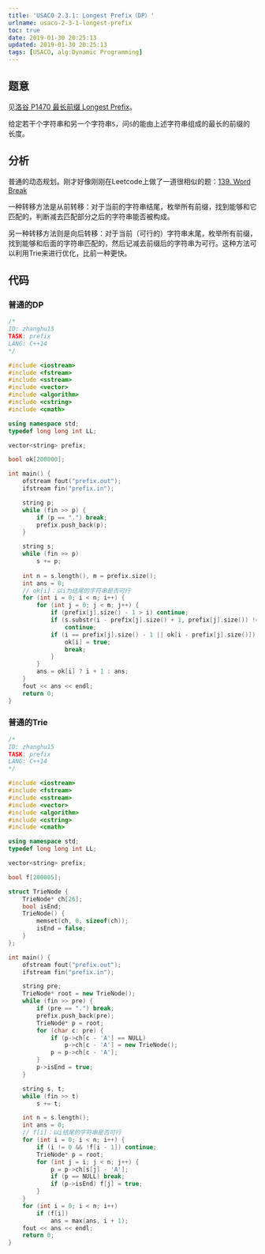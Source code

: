 ```yaml
---
title: 'USACO 2.3.1: Longest Prefix（DP）'
urlname: usaco-2-3-1-longest-prefix
toc: true
date: 2019-01-30 20:25:13
updated: 2019-01-30 20:25:13
tags: [USACO, alg:Dynamic Programming]
---
```


## 题意

见[洛谷 P1470 最长前缀 Longest Prefix](https://www.luogu.org/problemnew/show/P1470)。

给定若干个字符串和另一个字符串`S`，问`S`的能由上述字符串组成的最长的前缀的长度。

## 分析

普通的动态规划。刚才好像刚刚在Leetcode上做了一道很相似的题：[139. Word Break](https://leetcode.com/problems/word-break/description/)

一种转移方法是从前转移：对于当前的字符串结尾，枚举所有前缀，找到能够和它匹配的，判断减去匹配部分之后的字符串能否被构成。

另一种转移方法则是向后转移：对于当前（可行的）字符串末尾，枚举所有前缀，找到能够和后面的字符串匹配的，然后记减去前缀后的字符串为可行。这种方法可以利用Trie来进行优化，比前一种更快。

## 代码

### 普通的DP

```cpp
/*
ID: zhanghu15
TASK: prefix
LANG: C++14
*/

#include <iostream>
#include <fstream>
#include <sstream>
#include <vector>
#include <algorithm>
#include <cstring>
#include <cmath>

using namespace std;
typedef long long int LL;

vector<string> prefix;

bool ok[200000];

int main() {
    ofstream fout("prefix.out");
    ifstream fin("prefix.in");

    string p;
    while (fin >> p) {
        if (p == ".") break;
        prefix.push_back(p);
    }

    string s;
    while (fin >> p)
        s += p;
    
    int n = s.length(), m = prefix.size();
    int ans = 0;
    // ok[i]：以i为结尾的字符串是否可行
    for (int i = 0; i < n; i++) {
        for (int j = 0; j < m; j++) {
            if (prefix[j].size() - 1 > i) continue;
            if (s.substr(i - prefix[j].size() + 1, prefix[j].size()) != prefix[j])
                continue;
            if (i == prefix[j].size() - 1 || ok[i - prefix[j].size()]) {
                ok[i] = true;
                break;
            }
        }
        ans = ok[i] ? i + 1 : ans;
    }
    fout << ans << endl;
    return 0;
}
```

### 普通的Trie

```cpp
/*
ID: zhanghu15
TASK: prefix
LANG: C++14
*/

#include <iostream>
#include <fstream>
#include <sstream>
#include <vector>
#include <algorithm>
#include <cstring>
#include <cmath>

using namespace std;
typedef long long int LL;

vector<string> prefix;

bool f[200005];

struct TrieNode {
    TrieNode* ch[26];
    bool isEnd;
    TrieNode() {
        memset(ch, 0, sizeof(ch));
        isEnd = false;
    }
};

int main() {
    ofstream fout("prefix.out");
    ifstream fin("prefix.in");

    string pre;
    TrieNode* root = new TrieNode();
    while (fin >> pre) {
        if (pre == ".") break;
        prefix.push_back(pre);
        TrieNode* p = root;
        for (char c: pre) {
            if (p->ch[c - 'A'] == NULL)
                p->ch[c - 'A'] = new TrieNode();
            p = p->ch[c - 'A'];
        }
        p->isEnd = true;
    }

    string s, t;
    while (fin >> t)
        s += t;

    int n = s.length();
    int ans = 0;
    // f[i]：以i结尾的字符串是否可行
    for (int i = 0; i < n; i++) {
        if (i != 0 && !f[i - 1]) continue;
        TrieNode* p = root;
        for (int j = i; j < n; j++) {
            p = p->ch[s[j] - 'A'];
            if (p == NULL) break;
            if (p->isEnd) f[j] = true;
        }
    }
    for (int i = 0; i < n; i++)
        if (f[i])
            ans = max(ans, i + 1);
    fout << ans << endl;
    return 0;
}
```